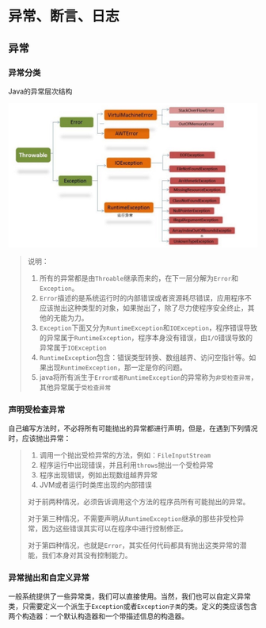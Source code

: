 # 异常、断言、日志

## 异常

### 异常分类

Java的异常层次结构

![](./images/exception.png)

> 说明：
>
> 1. 所有的异常都是由`Throable`继承而来的，在下一层分解为`Error`和`Exception`。
> 2. `Error`描述的是系统运行时的内部错误或者资源耗尽错误，应用程序不应该抛出这种类型的对象，如果抛出了，除了尽力使程序安全终止，其他的无能为力。
> 3. `Exception`下面又分为`RuntimeException`和`IOException`，程序错误导致的异常属于`RuntimeException`，程序本身没有错误，由`I/O`错误导致的异常属于`IOException`
> 4. `RuntimeException`包含：错误类型转换、数组越界、访问空指针等。如果出现`RuntimeException`，那一定是你的问题。
> 5. java将所有派生于`Error或者RuntimeException`的异常称为`非受检查异常`，其他异常属于`受检查异常`

### 声明受检查异常

自己编写方法时，不必将所有可能抛出的异常都进行声明，但是，在遇到下列情况时，应该抛出异常：

> 1. 调用一个抛出受检异常的方法，例如：`FileInputStream`
> 2. 程序运行中出现错误，并且利用`throws`抛出一个受检异常
> 3. 程序出现错误，例如出现数组越界异常
> 4. JVM或者运行时类库出现的内部错误
>
> 对于前两种情况，必须告诉调用这个方法的程序员所有可能抛出的异常。
>
> 对于第三种情况，不需要声明从`RuntimeException`继承的那些非受检异常，因为这些错误其实可以在程序中进行控制修正。
>
> 对于第四种情况，也就是`Error`，其实任何代码都具有抛出这类异常的潜能，我们本身对其没有控制能力。

### 异常抛出和自定义异常

一般系统提供了一些异常类，我们可以直接使用。当然，我们也可以自定义异常类，只需要定义一个派生于`Exception`或者`Exception子类`的类。定义的类应该包含两个构造器：一个默认构造器和一个带描述信息的构造器。



